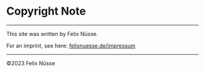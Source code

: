 # Copyright Note
---

This site was written by Felix Nüsse.

For an imprint, see here: [felixnuesse.de/impressum](https://felixnuesse.de/impressum/)


---
©2023 Felix Nüsse